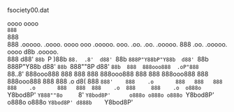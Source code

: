 fsociety00.dat

oooo                                                                                  oooo                                     
`888                                                                                  `888                                     
 888   .ooooo.   .oooo.   oooo    ooo  .ooooo.       ooo. .oo.  .oo.    .ooooo.        888 .oo.    .ooooo.  oooo d8b  .ooooo.  
 888  d88' `88b `P  )88b   `88.  .8'  d88' `88b      `888P"Y88bP"Y88b  d88' `88b       888P"Y88b  d88' `88b `888""8P d88' `88b 
 888  888ooo888  .oP"888    `88..8'   888ooo888       888   888   888  888ooo888       888   888  888ooo888  888     888ooo888 
 888  888    .o d8(  888     `888'    888    .o       888   888   888  888    .o       888   888  888    .o  888     888    .o 
o888o `Y8bod8P' `Y888""8o     `8'     `Y8bod8P'      o888o o888o o888o `Y8bod8P'      o888o o888o `Y8bod8P' d888b    `Y8bod8P' 
                                                                                                                               
                                                                                                                             
